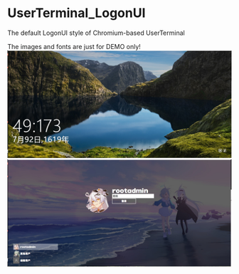 # UserTerminal_LogonUI
The default LogonUI style of Chromium-based UserTerminal

The images and fonts are just for DEMO only!
![t](README.md_files/umd0.jpg)
![t](README.md_files/umd1.jpg)

